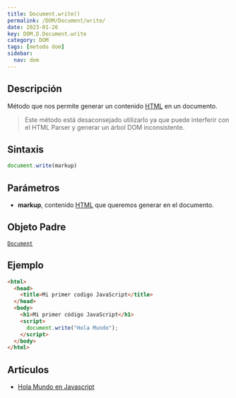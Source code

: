 ```yaml
---
title: Document.write()
permalink: /DOM/Document/write/
date: 2023-01-26
key: DOM.D.Document.write
category: DOM
tags: [metodo dom]
sidebar:
  nav: dom
---
```


## **Descripción**


Método que nos permite generar un contenido [HTML](https://www.manualweb.net/html/) en un documento.


> Este método está desaconsejado utilizarlo ya que puede interferir con el HTML Parser y generar un árbol DOM inconsistente.


## **Sintaxis**


```javascript
document.write(markup)
```


## Parámetros

- **markup**, contenido [HTML](https://www.manualweb.net/html/) que queremos generar en el documento.

## **Objeto Padre**


[`Document`](https://www.w3api.com/DOM/Document)


## **Ejemplo**


```html
<html>
  <head>
    <title>Mi primer codigo JavaScript</title>
  </head>
  <body>
    <h1>Mi primer código JavaScript</h1>
    <script>
      document.write("Hola Mundo");
    </script>
  </body>
</html>
```


## **Artículos**

- [Hola Mundo en Javascript](https://lineadecodigo.com/javascript/hola-mundo-en-javascript/)
